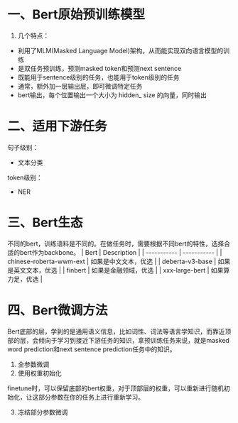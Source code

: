 # 一、Bert原始预训练模型
1. 几个特点：
- 利用了MLM(Masked Language Model)架构，从而能实现双向语言模型的训练
- 是双任务预训练，预测masked token和预测next sentence
- 既能用于sentence级别的任务，也能用于token级别的任务
- 通常，额外加一层输出层，即可微调特定任务
- bert输出，每个位置输出一个大小为 hidden_ size 的向量，同时输出
# 二、适用下游任务
句子级别：
- 文本分类

token级别：
- NER
# 三、Bert生态
不同的bert，训练语料是不同的。在做任务时，需要根据不同bert的特性，选择合适的bert作为backbone。
| Bert      | Description |
| ----------- | ----------- |
| chinese-roberta-wwm-ext      | 如果是中文文本，优选       |
| deberta-v3-base   | 如果是英文文本，优选        | 
| finbert   | 如果是金融领域，优选        | 
| xxx-large-bert   | 如果算力足，优选        | 
# 四、Bert微调方法
Bert底部的层，学到的是通用语义信息，比如词性、词法等语言学知识，而靠近顶部的层，会倾向于学习到接近下游任务的知识，拿预训练任务来说，就是masked word prediction和next sentence prediction任务中的知识。
1. 全参数微调
2. 使用权重初始化

finetune时，可以保留底部的bert权重，对于顶部层的权重，可以重新进行随机初始化，让这部分参数在你的任务上进行重新学习。

3. 冻结部分参数微调
